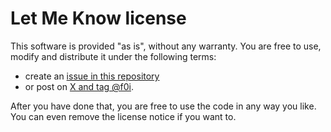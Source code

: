 # Let Me Know license

This software is provided "as is", without any warranty. You are free to use, modify and distribute it under the following terms:

- create an [issue in this repository](https://github.com/f0i/container/issues/new)
- or post on [X and tag @f0i](https://x.com/intent/post?text=I%27m+building+something+cool+on+top+of+%40f0i%27s+container&url=https%3A%2F%2Fgithub.com%2Ff0i%2Fcontainer).

After you have done that, you are free to use the code in any way you like.
You can even remove the license notice if you want to.

